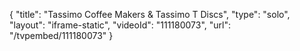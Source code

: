 {
    "title": "Tassimo Coffee Makers &amp; Tassimo T Discs",
    "type": "solo",
    "layout": "iframe-static",
    "videoId": "111180073",
    "url": "\/tvpembed\/111180073"
}